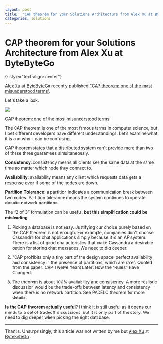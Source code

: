 ```yaml
---
layout: post
title:  "CAP theorem for your Solutions Architecture from Alex Xu at ByteByteGo"
categories: solutions
---
```


# CAP theorem for your Solutions Architecture from Alex Xu at ByteByteGo
{: style="text-align: center"}

[Alex Xu](https://www.linkedin.com/in/alexxubyte/) at [ByteByteGo](https://bytebytego.com/) recently published ["CAP theorem: one of the most misunderstood terms"](https://www.linkedin.com/feed/update/urn:li:activity:6980914617103360000/).

Let's take a look. 

![](https://media-exp1.licdn.com/dms/image/C4E22AQEsFG4xv2YrZw/feedshare-shrink_2048_1536/0/1664379742977?e=1667433600&v=beta&t=Pa3uvyEL_BtB5VjNUf5VsgScjmgFINNMe0TQU9XTXBo)

CAP theorem: one of the most misunderstood terms

The CAP theorem is one of the most famous terms in computer science, but I bet different developers have different understandings. Let’s examine what it is and why it can be confusing. 

CAP theorem states that a distributed system can't provide more than two of these three guarantees simultaneously.

𝐂𝐨𝐧𝐬𝐢𝐬𝐭𝐞𝐧𝐜𝐲: consistency means all clients see the same data at the same time no matter which node they connect to.

𝐀𝐯𝐚𝐢𝐥𝐚𝐛𝐢𝐥𝐢𝐭𝐲: availability means any client which requests data gets a response even if some of the nodes are down.

𝐏𝐚𝐫𝐭𝐢𝐭𝐢𝐨𝐧 𝐓𝐨𝐥𝐞𝐫𝐚𝐧𝐜𝐞: a partition indicates a communication break between two nodes. Partition tolerance means the system continues to operate despite network partitions. 

The “2 of 3” formulation can be useful, 𝐛𝐮𝐭 𝐭𝐡𝐢𝐬 𝐬𝐢𝐦𝐩𝐥𝐢𝐟𝐢𝐜𝐚𝐭𝐢𝐨𝐧 𝐜𝐨𝐮𝐥𝐝 𝐛𝐞 𝐦𝐢𝐬𝐥𝐞𝐚𝐝𝐢𝐧𝐠.

1. Picking a database is not easy. Justifying our choice purely based on the CAP theorem is not enough. For example, companies don't choose Cassandra for chat applications simply because it is an AP system. There is a list of good characteristics that make Cassandra a desirable option for storing chat messages. We need to dig deeper.

2. “CAP prohibits only a tiny part of the design space: perfect availability and consistency in the presence of partitions, which are rare”. Quoted from the paper: CAP Twelve Years Later: How the “Rules” Have Changed.

3. The theorem is about 100% availability and consistency. A more realistic discussion would be the trade-offs between latency and consistency when there is no network partition. See PACELC theorem for more details.

𝐈𝐬 𝐭𝐡𝐞 𝐂𝐀𝐏 𝐭𝐡𝐞𝐨𝐫𝐞𝐦 𝐚𝐜𝐭𝐮𝐚𝐥𝐥𝐲 𝐮𝐬𝐞𝐟𝐮𝐥?
I think it is still useful as it opens our minds to a set of tradeoff discussions, but it is only part of the story. We need to dig deeper when picking the right database.

---

Thanks. Unsurprisingly, this article was not written by me but [Alex Xu](https://www.linkedin.com/in/alexxubyte/) at [ByteByteGo](https://bytebytego.com/) .
